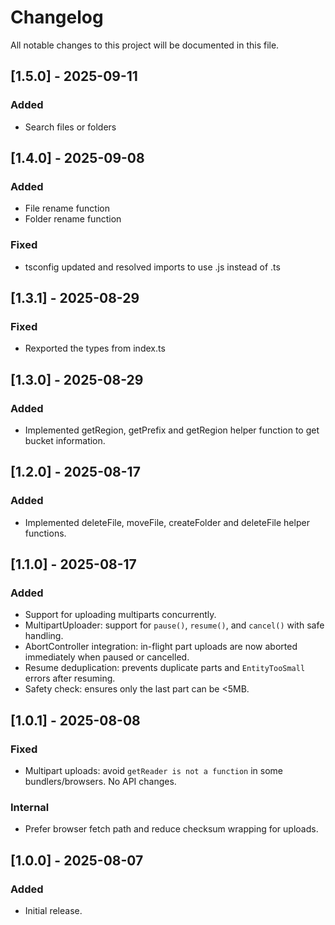 # Changelog
All notable changes to this project will be documented in this file.

## [1.5.0] - 2025-09-11
### Added
- Search files or folders

## [1.4.0] - 2025-09-08
### Added
- File rename function
- Folder rename function
### Fixed
- tsconfig updated and resolved imports to use .js instead of .ts

## [1.3.1] - 2025-08-29
### Fixed
- Rexported the types from index.ts

## [1.3.0] - 2025-08-29
### Added
- Implemented getRegion, getPrefix and getRegion helper function to get bucket information.

## [1.2.0] - 2025-08-17
### Added
- Implemented deleteFile, moveFile, createFolder and deleteFile helper functions.

## [1.1.0] - 2025-08-17
### Added
- Support for uploading multiparts concurrently.
- MultipartUploader: support for `pause()`, `resume()`, and `cancel()` with safe handling.
- AbortController integration: in-flight part uploads are now aborted immediately when paused or cancelled.
- Resume deduplication: prevents duplicate parts and `EntityTooSmall` errors after resuming.
- Safety check: ensures only the last part can be <5MB.

## [1.0.1] - 2025-08-08
### Fixed
- Multipart uploads: avoid `getReader is not a function` in some bundlers/browsers. No API changes.

### Internal
- Prefer browser fetch path and reduce checksum wrapping for uploads.

## [1.0.0] - 2025-08-07
### Added
- Initial release.